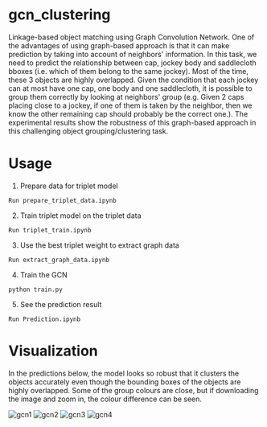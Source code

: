 # gcn_clustering
Linkage-based object matching using Graph Convolution Network. One of the advantages of using graph-based approach is that it can make prediction by taking into account of neighbors' information. In this task, we need to predict the relationship between cap, jockey body and saddlecloth bboxes (i.e. which of them belong to the same jockey). Most of the time, these 3 objects are highly overlapped. Given the condition that each jockey can at most have one cap, one body and one saddlecloth, it is possible to group them correctly by looking at neighbors' group (e.g. Given 2 caps placing close to a jockey, if one of them is taken by the neighbor, then we know the other remaining cap should probably be the correct one.). The experimental results show the robustness of this graph-based approach in this challenging object grouping/clustering task.

# Usage
1. Prepare data for triplet model
```
Run prepare_triplet_data.ipynb
```
2. Train triplet model on the triplet data
```
Run triplet_train.ipynb
```
3. Use the best triplet weight to extract graph data
```
Run extract_graph_data.ipynb
```
4. Train the GCN
```
python train.py
```
5. See the prediction result
```
Run Prediction.ipynb
```


# Visualization
In the predictions below, the model looks so robust that it clusters the objects accurately even though the bounding boxes of the objects are highly overlapped. Some of the group colours are close, but if downloading the image and zoom in, the colour difference can be seen.

![gcn1](https://user-images.githubusercontent.com/40629085/169761053-74ed48d6-b38c-4f56-9de8-93af54fe1719.png)
![gcn2](https://user-images.githubusercontent.com/40629085/169761063-302169b8-d606-4c83-abab-17be49da7a99.png)
![gcn3](https://user-images.githubusercontent.com/40629085/175269647-b0c5a369-ffa3-4d14-8f03-3ca607552cc1.png)
![gcn4](https://user-images.githubusercontent.com/40629085/175269659-87227c30-7cf8-4255-b3bb-53cd1ba83ea3.png)
